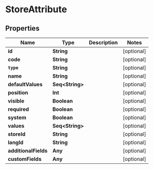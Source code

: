 

# StoreAttribute


## Properties

Name | Type | Description | Notes
------------ | ------------- | ------------- | -------------
**id** | **String** |  |  [optional]
**code** | **String** |  |  [optional]
**`type`** | **String** |  |  [optional]
**name** | **String** |  |  [optional]
**defaultValues** | **Seq&lt;String&gt;** |  |  [optional]
**position** | **Int** |  |  [optional]
**visible** | **Boolean** |  |  [optional]
**required** | **Boolean** |  |  [optional]
**system** | **Boolean** |  |  [optional]
**values** | **Seq&lt;String&gt;** |  |  [optional]
**storeId** | **String** |  |  [optional]
**langId** | **String** |  |  [optional]
**additionalFields** | **Any** |  |  [optional]
**customFields** | **Any** |  |  [optional]



